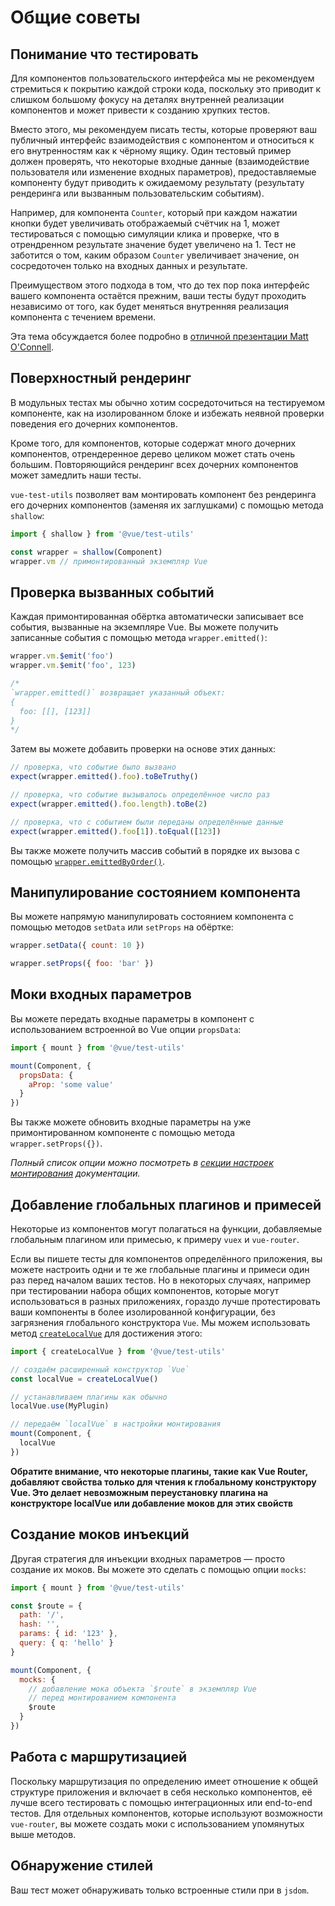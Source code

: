 # Общие советы

## Понимание что тестировать

Для компонентов пользовательского интерфейса мы не рекомендуем стремиться к покрытию каждой строки кода, поскольку это приводит к слишком большому фокусу на деталях внутренней реализации компонентов и может привести к созданию хрупких тестов.

Вместо этого, мы рекомендуем писать тесты, которые проверяют ваш публичный интерфейс взаимодействия с компонентом и относиться к его внутренностям как к чёрному ящику. Один тестовый пример должен проверять, что некоторые входные данные (взаимодействие пользователя или изменение входных параметров), предоставляемые компоненту будут приводить к ожидаемому результату (результату рендеринга или вызванным пользовательским событиям).

Например, для компонента `Counter`, который при каждом нажатии кнопки будет увеличивать отображаемый счётчик на 1, может тестироваться с помощью симуляции клика и проверке, что в отрендренном результате значение будет увеличено на 1. Тест не заботится о том, каким образом `Counter` увеличивает значение, он сосредоточен только на входных данных и результате.

Преимуществом этого подхода в том, что до тех пор пока интерфейс вашего компонента остаётся прежним, ваши тесты будут проходить независимо от того, как будет меняться внутренняя реализация компонента с течением времени.

Эта тема обсуждается более подробно в [отличной презентации Matt O'Connell](https://www.youtube.com/watch?v=OIpfWTThrK8).

## Поверхностный рендеринг

В модульных тестах мы обычно хотим сосредоточиться на тестируемом компоненте, как на изолированном блоке и избежать неявной проверки поведения его дочерних компонентов.

Кроме того, для компонентов, которые содержат много дочерних компонентов, отрендеренное дерево целиком может стать очень большим. Повторяющийся рендеринг всех дочерних компонентов может замедлить наши тесты.

`vue-test-utils` позволяет вам монтировать компонент без рендеринга его дочерних компонентов (заменяя их заглушками) с помощью метода `shallow`:

```js
import { shallow } from '@vue/test-utils'

const wrapper = shallow(Component)
wrapper.vm // примонтированный экземпляр Vue
```

## Проверка вызванных событий

Каждая примонтированная обёртка автоматически записывает все события, вызванные на экземпляре Vue. Вы можете получить записанные события с помощью метода `wrapper.emitted()`:

``` js
wrapper.vm.$emit('foo')
wrapper.vm.$emit('foo', 123)

/*
`wrapper.emitted()` возвращает указанный объект:
{
  foo: [[], [123]]
}
*/
```

Затем вы можете добавить проверки на основе этих данных:

``` js
// проверка, что событие было вызвано
expect(wrapper.emitted().foo).toBeTruthy()

// проверка, что событие вызывалось определённое число раз
expect(wrapper.emitted().foo.length).toBe(2)

// проверка, что с событием были переданы определённые данные
expect(wrapper.emitted().foo[1]).toEqual([123])
```

Вы также можете получить массив событий в порядке их вызова с помощью [`wrapper.emittedByOrder()`](../api/wrapper/emittedByOrder.md).

## Манипулирование состоянием компонента

Вы можете напрямую манипулировать состоянием компонента с помощью методов `setData` или `setProps` на обёртке:

```js
wrapper.setData({ count: 10 })

wrapper.setProps({ foo: 'bar' })
```

## Моки входных параметров

Вы можете передать входные параметры в компонент с использованием встроенной во Vue опции `propsData`:

```js
import { mount } from '@vue/test-utils'

mount(Component, {
  propsData: {
    aProp: 'some value'
  }
})
```

Вы также можете обновить входные параметры на уже примонтированном компоненте с помощью метода `wrapper.setProps({})`.

*Полный список опции можно посмотреть в [секции настроек монтирования](../api/options.md) документации.*

## Добавление глобальных плагинов и примесей

Некоторые из компонентов могут полагаться на функции, добавляемые глобальным плагином или примесью, к примеру `vuex` и `vue-router`.

Если вы пишете тесты для компонентов определённого приложения, вы можете настроить одни и те же глобальные плагины и примеси один раз перед началом ваших тестов. Но в некоторых случаях, например при тестировании набора общих компонентов, которые могут использоваться в разных приложениях, гораздо лучше протестировать ваши компоненты в более изолированной конфигурации, без загрязнения глобального конструктора `Vue`. Мы можем использовать метод [`createLocalVue`](../api/createLocalVue.md) для достижения этого:

``` js
import { createLocalVue } from '@vue/test-utils'

// создаём расширенный конструктор `Vue`
const localVue = createLocalVue()

// устанавливаем плагины как обычно
localVue.use(MyPlugin)

// передаём `localVue` в настройки монтирования
mount(Component, {
  localVue
})
```

**Обратите внимание, что некоторые плагины, такие как Vue Router, добавляют свойства только для чтения к глобальному конструктору Vue. Это делает невозможным переустановку плагина на конструкторе localVue или добавление моков для этих свойств**

## Создание моков инъекций

Другая стратегия для инъекции входных параметров — просто создание их моков. Вы можете это сделать с помощью опции `mocks`:

```js
import { mount } from '@vue/test-utils'

const $route = {
  path: '/',
  hash: '',
  params: { id: '123' },
  query: { q: 'hello' }
}

mount(Component, {
  mocks: {
    // добавление мока объекта `$route` в экземпляр Vue
    // перед монтированием компонента
    $route
  }
})
```

## Работа с маршрутизацией

Поскольку маршрутизация по определению имеет отношение к общей структуре приложения и включает в себя несколько компонентов, её лучше всего тестировать с помощью интеграционных или end-to-end тестов. Для отдельных компонентов, которые используют возможности `vue-router`, вы можете создать моки с использованием упомянутых выше методов.

## Обнаружение стилей

Ваш тест может обнаруживать только встроенные стили при в `jsdom`.